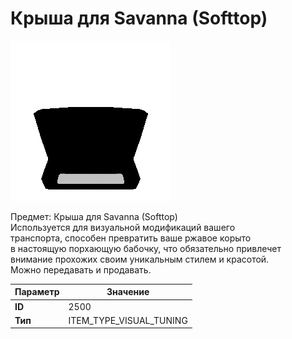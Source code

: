 # Крыша для Savanna (Softtop)

![Item Image](../img/2500.webp?raw=true)

Предмет: Крыша для Savanna (Softtop)<br>Используется для визуальной модификаций вашего<br>транспорта, способен превратить ваше ржавое корыто<br>в настоящую порхающую бабочку, что обязательно привлечет<br>внимание прохожих своим уникальным стилем и красотой.<br>Можно передавать и продавать.


| Параметр | Значение |
|----------|----------|
| **ID** | 2500 |
| **Тип** | ITEM_TYPE_VISUAL_TUNING |

